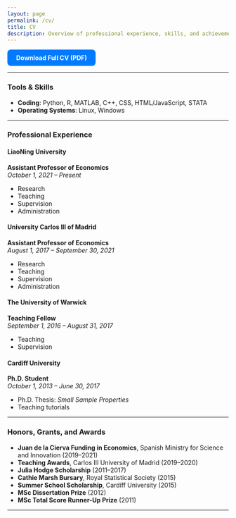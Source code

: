 ```yaml
---
layout: page
permalink: /cv/
title: CV
description: Overview of professional experience, skills, and achievements.
---
```


<p>
  <a href="/assets/pdf/CVtemplate.pdf" style="background-color: #007bff; color: #ffffff; padding: 10px 20px; border-radius: 8px; text-align: center; font-weight: bold; text-decoration: none; display: inline-block;">
    Download Full CV (PDF)
  </a>
</p>

---

### Tools & Skills

- **Coding**: Python, R, MATLAB, C++, CSS, HTML/JavaScript, STATA
- **Operating Systems**: Linux, Windows

---

### Professional Experience

#### LiaoNing University  
**Assistant Professor of Economics**  
*October 1, 2021 – Present*

- Research
- Teaching
- Supervision
- Administration

#### University Carlos III of Madrid  
**Assistant Professor of Economics**  
*August 1, 2017 – September 30, 2021*

- Research
- Teaching
- Supervision
- Administration

#### The University of Warwick  
**Teaching Fellow**  
*September 1, 2016 – August 31, 2017*

- Teaching
- Supervision

#### Cardiff University  
**Ph.D. Student**  
*October 1, 2013 – June 30, 2017*

- Ph.D. Thesis: *Small Sample Properties*
- Teaching tutorials

---

### Honors, Grants, and Awards

- **Juan de la Cierva Funding in Economics**, Spanish Ministry for Science and Innovation (2019–2021)
- **Teaching Awards**, Carlos III University of Madrid (2019–2020)
- **Julia Hodge Scholarship** (2011–2017)
- **Cathie Marsh Bursary**, Royal Statistical Society (2015)
- **Summer School Scholarship**, Cardiff University (2015)
- **MSc Dissertation Prize** (2012)
- **MSc Total Score Runner-Up Prize** (2011)

---
